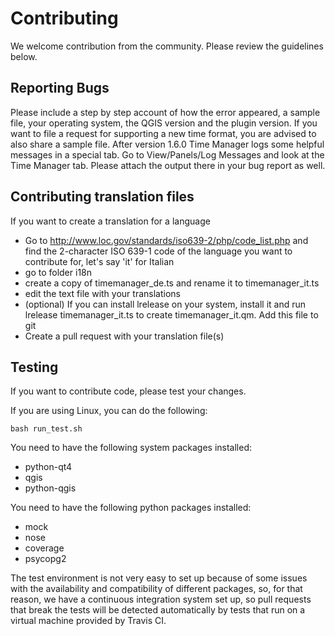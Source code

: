 # Contributing

We welcome contribution from the community. Please review the guidelines below.

## Reporting Bugs

Please include a step by step account of how the error appeared, a sample file, your operating system, the QGIS version and the plugin version.
If you want to file a request for supporting a new time format, you are advised to also share a sample file. After version 1.6.0 Time Manager logs some helpful messages in a special tab. Go to View/Panels/Log Messages and look at the Time Manager tab. Please attach the output there in your bug report as well.

## Contributing translation files

If you want to create a translation for a language
* Go to http://www.loc.gov/standards/iso639-2/php/code_list.php and find the 2-character ISO 639-1
code of the language you want to contribute for, let's say 'it' for Italian
* go to folder i18n
* create a copy of timemanager_de.ts and rename it to timemanager_it.ts
* edit the text file with your translations
* (optional) If you can install lrelease on your system, install it and run lrelease
timemanager_it.ts to create timemanager_it.qm. Add this file to git
* Create a pull request with your translation file(s)

## Testing

If you want to contribute code, please test your changes.

If you are using Linux, you can do the following: 
```
bash run_test.sh
```
You need to have the following system packages installed:
* python-qt4
* qgis
* python-qgis

You need to have the following python packages installed:
* mock
* nose
* coverage
* psycopg2

The test environment is not very easy to set up because of some issues with the availability and compatibility of different packages, so, for that reason, we have a continuous integration system set up, so pull requests that break the tests will be detected automatically by tests that run on a virtual machine provided by Travis CI.


